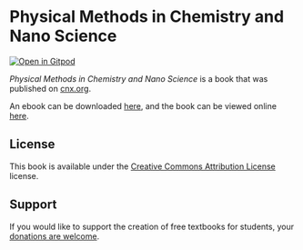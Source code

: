 # Physical Methods in Chemistry  and Nano Science

[![Open in Gitpod](https://gitpod.io/button/open-in-gitpod.svg)](https://gitpod.io/from-referrer/)

_Physical Methods in Chemistry  and Nano Science_ is a book that was published on [cnx.org](https://cnx.org/).

An ebook can be downloaded [here](https://github.com/cnx-user-books/cnxbook-physical-methods-in-chemistry-and-nano-science/releases/latest), and the book can be viewed online [here](https://github.com/cnx-user-books/cnxbook-physical-methods-in-chemistry-and-nano-science/releases/latest).

## License
This book is available under the [Creative Commons Attribution License](./LICENSE) license.

## Support
If you would like to support the creation of free textbooks for students, your [donations are welcome](https://riceconnect.rice.edu/donation/support-openstax-banner).
